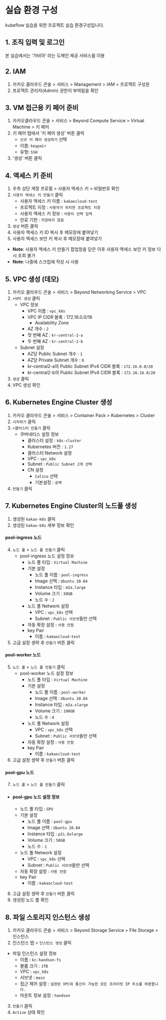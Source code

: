 실습 환경 구성
===
kubeflow 실습을 위한 프로젝트 실습 환경구성입니다.

## 1. 조직 입력 및 로그인
본 실습에서는 ‘가비아’ 라는 도메인 제공 서비스를 이용

## 2. IAM
1. 카카오 클라우드 콘솔 > 서비스 > Management > IAM > 프로젝트 구성원
2. 프로젝트 관리자(Admin) 권한이 부여됨을 확인

## 3. VM 접근용 키 페어 준비
1. 카카오클라우드 콘솔 > 서비스 > Beyond Compute Service > Virtual Machine > 키 페어
2. 키 페어 탭에서 '키 페어 생성' 버튼 클릭
    - `신규 키 페어 생성하기` 선택
    - 이름: `keypair`
    - 유형: `SSH`
3. '생성' 버튼 클릭

## 4. 액세스 키 준비

1. 우측 상단 계정 프로필 > 사용자 액세스 키 > 비밀번호 확인
2. `사용자 액세스 키 만들기` 클릭
     - 사용자 액세스 키 이름 : `kakaocloud-test`
     - 프로젝트 지정 : `사용자가 위치한 프로젝트 지정`
     - 사용자 액세스 키 정보 : `사용자 선택 입력`
     - 만료 기한 : `지정하지 않음`
3. `생성` 버튼 클릭
5. 사용자 액세스 키 ID 복사 후 메모장에 붙여넣기
6. 사용자 액세스 보안 키 복사 후 메모장에 붙여넣기
  - **Note**: 사용자 액세스 키 만들기 팝업창을 닫은 이후 사용자 액세스 보안 키 정보 다시 조회 불가
  - **Note**: 나중에 스크립에 작성 시 사용
## 5. VPC 생성 (데모)
1. 카카오 클라우드 콘솔 > 서비스 > Beyond Networking Service > VPC
2. `+VPC 생성` 클릭
   - VPC 정보
     - VPC 이름 : `vpc_k8s`
     - VPC IP CIDR 블록 : 172.16.0.0/16
        - Availability Zone
     - AZ 개수 : `2`
     - 첫 번째 AZ : `kr-central-2-a`
     - 두 번째 AZ : `kr-central-2-b`
   - Subnet 설정
     - AZ당 Public Subnet 개수 : `1`
     - AZ당 Private Subnet 개수 : `0`
     - kr-central2-a의 Public Subnet IPv4 CIDR 블록 : `172.16.0.0/20`
     - kr-central2-b의 Public Subnet IPv4 CIDR 블록 : `172.16.16.0/20`
3. `생성` 클릭
4. VPC 생성 확인

## 6. Kubernetes Engine Cluster 생성
1. 카카오 클라우드 콘솔 > 서비스 > Container Pack > Kubernetes > Cluster
2. `시작하기` 클릭
3. `+클러스터 만들기` 클릭
   - 쿠버네티스 설정 정보
     - 클러스터 설정 : `k8s-cluster`
     - Kubernetes 버전 : `1.27`
     - 클러스터 Network 설정
     - VPC : `vpc_k8s`
     - Subnet : `Public Subnet 2개 선택`
     - CN 설정
       - `Calico` 선택
       - 기본설정 : `공백`
5. `만들기` 클릭

## 7. Kubernetes Engine Cluster의 노드풀 생성
1. 생성된 `kakao-k8s` 클릭
2. 생성된 `kakao-k8s` 세부 정보 확인

#### pool-ingress 노드
4. `노드 풀` > `노드 풀 만들기` 클릭
   - pool-ingress 노드 설정 정보
       - 노드 풀 타입 : `Virtual Machine`
       - 기본 설정
         - 노드 풀 이름 : `pool-ingress`
         - Image 선택 : `Ubuntu 20.04`
         - Instance 타입 : `m2a.large`
         - Volume 크기 : `50GB`
         - 노드 수 : `2`
       - 노드 풀 Network 설정
         - VPC : `vpc_k8s` 선택
         - Subnet : `Public 서브넷`들만 선택
       - 자동 확장 설정 : `사용 안함`
       - key Pair
         - 이름 : `kakaocloud-test`
6. 고급 설정 생략 후 `만들기` 버튼 클릭

#### pool-worker 노드
5. `노드 풀` > `노드 풀 만들기` 클릭
   - pool-worker 노드 설정 정보
       - 노드 풀 타입 : `Virtual Machine`
       - 기본 설정
         - 노드 풀 이름 : `pool-worker`
         - Image 선택 : `Ubuntu 20.04`
         - Instance 타입 : `m2a.xlarge`
         - Volume 크기 : `100GB`
         - 노드 수 : `6`
       - 노드 풀 Network 설정
         - VPC : `vpc_k8s` 선택
         - Subnet : `Public 서브넷`들만 선택
       - 자동 확장 설정 : `사용 안함`
       - key Pair
         - 이름 : `kakaocloud-test`
7. 고급 설정 생략 후 `만들기` 버튼 클릭

#### pool-gpu 노드
7.  `노드 풀` > `노드 풀 만들기` 클릭
   - #### pool-gpu 노드 설정 정보
       - 노드 풀 타입 : `GPU`
       - 기본 설정
         - 노드 풀 이름 : `pool-gpu`
         - Image 선택 : `Ubuntu 20.04`
         - Instance 타입 : `p2i.6xlarge`
         - Volume 크기 : `50GB`
         - 노드 수 : `1`
       - 노드 풀 Network 설정
         - VPC : `vpc_k8s` 선택
         - Subnet : `Public 서브넷`들만 선택
       - 자동 확장 설정 : `사용 안함`
       - key Pair
         - 이름 : `kakaocloud-test`
8. 고급 설정 생략 후 `만들기` 버튼 클릭
9. 생성된 노드 풀 확인

## 8. 파일 스토리지 인스턴스 생성
1. 카카오 클라우드 콘솔 > 서비스 > Beyond Storage Service > File Storage > 인스턴스
2. 인스턴스 탭 > `인스턴스 생성` 클릭
  - 파일 인스턴스 설정 정보
    - 이름 : `kc-handson-fs`
    - 볼륨 크기 : `1TB`
    - VPC : `vpc_k8s`
    - 서브넷 : `main`
    - 접근 제어 설정 : `설정된 VPC와 통신이 가능한 모든 프라이빗 IP 주소를 허용합니다.`
    - 마운트 정보 설정 : `handson`
3. `만들기` 클릭
4. `Active` 상태 확인
